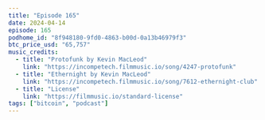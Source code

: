 ```yaml
---
title: "Episode 165"
date: 2024-04-14
episode: 165
podhome_id: "8f948180-9fd0-4863-b00d-0a13b46979f3"
btc_price_usd: "65,757"
music_credits:
  - title: "Protofunk by Kevin MacLeod"
    link: "https://incompetech.filmmusic.io/song/4247-protofunk"
  - title: "Ethernight by Kevin MacLeod"
    link: "https://incompetech.filmmusic.io/song/7612-ethernight-club"
  - title: "License"
    link: "https://filmmusic.io/standard-license"
tags: ["bitcoin", "podcast"]
---
```

